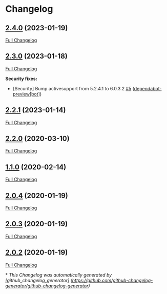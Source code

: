 # Changelog

## [2.4.0](https://github.com/Zlatov/nested_array/tree/2.4.0) (2023-01-19)

[Full Changelog](https://github.com/Zlatov/nested_array/compare/2.3.0...2.4.0)

## [2.3.0](https://github.com/Zlatov/nested_array/tree/2.3.0) (2023-01-18)

[Full Changelog](https://github.com/Zlatov/nested_array/compare/2.2.1...2.3.0)

**Security fixes:**

- \[Security\] Bump activesupport from 5.2.4.1 to 6.0.3.2 [\#5](https://github.com/Zlatov/nested_array/pull/5) ([dependabot-preview[bot]](https://github.com/apps/dependabot-preview))

## [2.2.1](https://github.com/Zlatov/nested_array/tree/2.2.1) (2023-01-14)

[Full Changelog](https://github.com/Zlatov/nested_array/compare/2.2.0...2.2.1)

## [2.2.0](https://github.com/Zlatov/nested_array/tree/2.2.0) (2020-03-10)

[Full Changelog](https://github.com/Zlatov/nested_array/compare/1.1.0...2.2.0)

## [1.1.0](https://github.com/Zlatov/nested_array/tree/1.1.0) (2020-02-14)

[Full Changelog](https://github.com/Zlatov/nested_array/compare/2.0.4...1.1.0)

## [2.0.4](https://github.com/Zlatov/nested_array/tree/2.0.4) (2020-01-19)

[Full Changelog](https://github.com/Zlatov/nested_array/compare/2.0.3...2.0.4)

## [2.0.3](https://github.com/Zlatov/nested_array/tree/2.0.3) (2020-01-19)

[Full Changelog](https://github.com/Zlatov/nested_array/compare/2.0.2...2.0.3)

## [2.0.2](https://github.com/Zlatov/nested_array/tree/2.0.2) (2020-01-19)

[Full Changelog](https://github.com/Zlatov/nested_array/compare/784a121dd18007e7e7d113f03c665eb39aa9b018...2.0.2)



\* *This Changelog was automatically generated       by [github_changelog_generator]      (https://github.com/github-changelog-generator/github-changelog-generator)*
